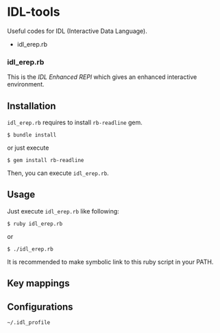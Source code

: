 IDL-tools
===
Useful codes for IDL (Interactive Data Language).

* idl\_erep.rb

### idl\_erep.rb
This is the *IDL Enhanced REPl*
which gives an enhanced interactive environment.


Installation
---

`idl_erep.rb` requires to install `rb-readline` gem.

    $ bundle install

or just execute

    $ gem install rb-readline

Then, you can execute `idl_erep.rb`.


Usage
---

Just execute `idl_erep.rb` like following:

    $ ruby idl_erep.rb

or

    $ ./idl_erep.rb

It is recommended to make symbolic link to this ruby script in your PATH.


Key mappings
---


Configurations
---

`~/.idl_profile`


